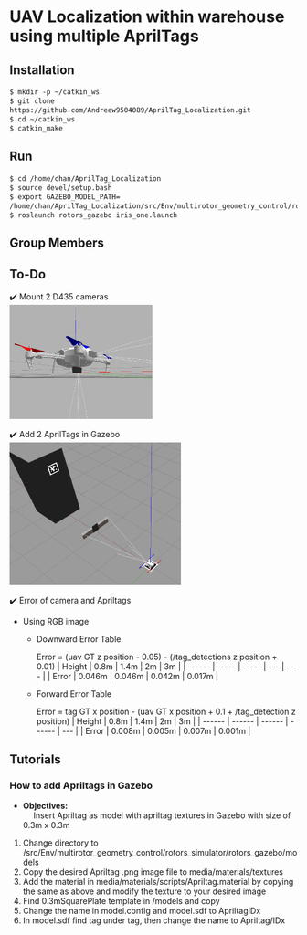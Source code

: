 # UAV Localization within warehouse using multiple AprilTags

## Installation
```console
$ mkdir -p ~/catkin_ws
$ git clone https://github.com/Andreew9504089/AprilTag_Localization.git
$ cd ~/catkin_ws
$ catkin_make
```

## Run
```console
$ cd /home/chan/AprilTag_Localization
$ source devel/setup.bash
$ export GAZEBO_MODEL_PATH= /home/chan/AprilTag_Localization/src/Env/multirotor_geometry_control/rotors_simulator/rotors_gazebo/models:$GAZEBO_MODEL_PATH
$ roslaunch rotors_gazebo iris_one.launch
```
## Group Members

## To-Do
:heavy_check_mark: Mount 2 D435 cameras <br>
<img src="https://github.com/Andreew9504089/AprilTag_Localization/blob/master/firefly1wD435.PNG" width="250" height="200" />

:heavy_check_mark: Add 2 AprilTags in Gazebo <br>
<img src="https://github.com/Andreew9504089/AprilTag_Localization/blob/master/Screenshot%20from%202022-06-30%2009-54-42.png" width="300" height="250" />

:heavy_check_mark: Error of camera and Apriltags
* Using RGB image
    * Downward Error Table
    
        Error = (uav GT z position - 0.05) - (/tag_detections z position + 0.01)
        | Height | 0.8m  | 1.4m  | 2m  |  3m  |
        | ------ | ----- | ----- | --- | ---  |
        | Error  | 0.046m | 0.046m |   0.042m  |   0.017m   |

    * Forward Error Table

        Error = tag GT x position - (uav GT x position + 0.1 + /tag_detection z position)
        | Height | 0.8m   | 1.4m   | 2m     | 3m    |
        | ------ | ------ | ------ | ------ | --- |
        | Error  | 0.008m | 0.005m | 0.007m | 0.001m |


## Tutorials
### How to add Apriltags in Gazebo
* **Objectives:**<br>
&emsp; Insert Apriltag as model with apriltag textures in Gazebo with size of 0.3m x 0.3m

1. Change directory to /src/Env/multirotor_geometry_control/rotors_simulator/rotors_gazebo/models
2. Copy the desired Apriltag .png image file to media/materials/textures
3. Add the material in media/materials/scripts/Apriltag.material by copying the same as above and modify the texture to your desired image
4. Find 0.3mSquarePlate template in /models and copy
5. Change the name in model.config and model.sdf to ApriltagIDx
6. In model.sdf find <name> tag under <material> tag, then change the name to Apriltag/IDx
